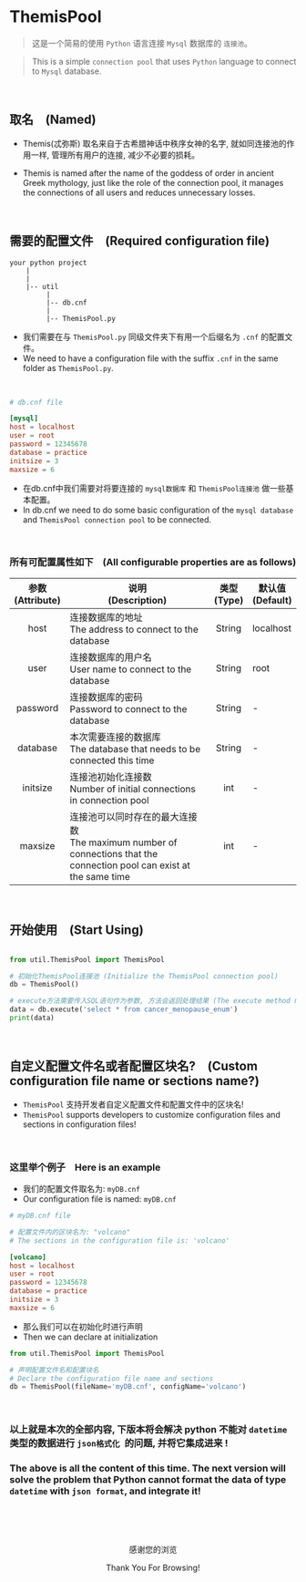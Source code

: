 # ThemisPool
> 这是一个简易的使用 `Python` 语言连接 `Mysql` 数据库的 `连接池`。

> This is a simple `connection pool` that uses `Python` language to connect to `Mysql` database.
<br>

## 取名&emsp;(Named)

- Themis(忒弥斯) 取名来自于古希腊神话中秩序女神的名字, 就如同连接池的作用一样, 管理所有用户的连接, 减少不必要的损耗。

- Themis is named after the name of the goddess of order in ancient Greek mythology, just like the role of the connection pool, it manages the connections of all users and reduces unnecessary losses.

<br>

## 需要的配置文件&emsp;(Required configuration file)
```
your python project
    |
    |
    |-- util
         |
         |-- db.cnf
         |
         |-- ThemisPool.py
```
- 我们需要在与 `ThemisPool.py` 同级文件夹下有用一个后缀名为 `.cnf` 的配置文件。
- We need to have a configuration file with the suffix `.cnf` in the same folder as `ThemisPool.py`.

<br>

```cnf
# db.cnf file

[mysql]
host = localhost
user = root
password = 12345678
database = practice
initsize = 3
maxsize = 6
```
- 在db.cnf中我们需要对将要连接的 `mysql数据库` 和 `ThemisPool连接池` 做一些基本配置。
- In db.cnf we need to do some basic configuration of the `mysql database` and `ThemisPool connection pool` to be connected.

<br>

### 所有可配置属性如下&emsp;(All configurable properties are as follows)
|参数<br>(Attribute)|说明<br>(Description)|类型<br>(Type)|默认值<br>(Default)|
|:-:|---|:-:|---|
|host|连接数据库的地址<br>The address to connect to the database|String|localhost|
|user|连接数据库的用户名<br>User name to connect to the database|String|root|
|password|连接数据库的密码<br>Password to connect to the database|String|-|
|database|本次需要连接的数据库<br>The database that needs to be connected this time|String|-|
|initsize|连接池初始化连接数<br>Number of initial connections in connection pool|int|-|
|maxsize|连接池可以同时存在的最大连接数<br>The maximum number of connections that the connection pool can exist at the same time|int|-|


<br>

## 开始使用&emsp;(Start Using)
```python

from util.ThemisPool import ThemisPool

# 初始化ThemisPool连接池 (Initialize the ThemisPool connection pool)
db = ThemisPool()

# execute方法需要传入SQL语句作为参数, 方法会返回处理结果 (The execute method needs to pass in the SQL statement as a parameter, and the method will return the processing result)
data = db.execute('select * from cancer_menopause_enum')
print(data)

```

<br>

## 自定义配置文件名或者配置区块名?&emsp;(Custom configuration file name or sections name?)
- `ThemisPool` 支持开发者自定义配置文件和配置文件中的区块名!
- `ThemisPool` supports developers to customize configuration files and sections in configuration files!

<br>

### 这里举个例子&emsp;Here is an example

- 我们的配置文件取名为: `myDB.cnf`
- Our configuration file is named: `myDB.cnf`

```cnf
# myDB.cnf file

# 配置文件内的区块名为: "volcano"
# The sections in the configuration file is: 'volcano'

[volcano]
host = localhost
user = root
password = 12345678
database = practice
initsize = 3
maxsize = 6

```
- 那么我们可以在初始化时进行声明
- Then we can declare at initialization
```python
from util.ThemisPool import ThemisPool

# 声明配置文件名和配置块名 
# Declare the configuration file name and sections
db = ThemisPool(fileName='myDB.cnf', configName='volcano')

```

<br>

### 以上就是本次的全部内容, 下版本将会解决 python 不能对 `datetime` 类型的数据进行 `json格式化 `的问题, 并将它集成进来 !
### The above is all the content of this time. The next version will solve the problem that Python cannot format the data of type `datetime` with `json format`, and integrate it!

<br>
<br>
<br>

<p align="center">感谢您的浏览</p>
<p align="center">Thank You For Browsing!</p>
